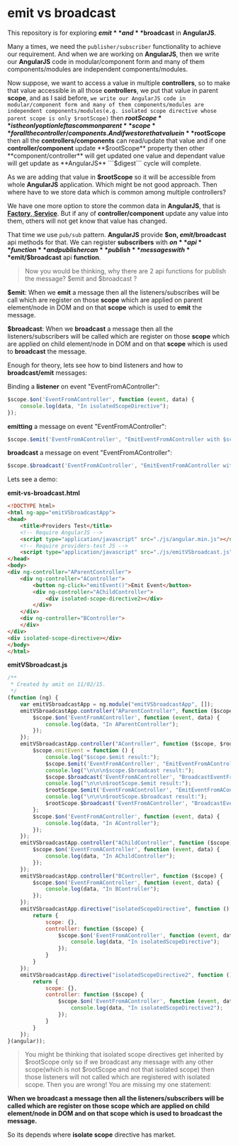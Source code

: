 # emit vs broadcast

This repository is for exploring **$emit** and **$broadcast** in **AngularJS**.

Many a times, we need the ```publisher/subscriber``` functionality to achieve our requirement. And when we are working on **AngularJS**, then we write our **AngularJS** code in modular/component form and many of them components/modules are independent components/modules.

Now suppose, we want to access a value in multiple **controllers**, so to make that value accessible in all those **controllers**, we put that value in parent **scope**, and as I said before, ```we write our AngularJS code in modular/component form and many of them components/modules are independent components/modules(e.g. isolated scope directive whose parent scope is only $rootScope)``` then **$rootScope** is the only option left as common parent **scope** for all the controller/components. And if we store that value in **$rootScope** then all the **controllers/components** can read/update that value and if one **controller/component** update **$rootScope** property then other **component/controller** will get updated one value and dependant value will get update as **AngularJS** ```$digest``` cycle will complete.

As we are adding that value in **$rootScope** so it will be accessible from whole **AngularJS** application. Which might be not good approach. Then where have to we store data which is common among multiple controllers?

We have one more option to store the common data in **AngularJS**, that is [**Factory**, **Service**](http://codechutney.in/blog/angularjs/providers-in-angularjs/). But if any of **controller/component** update any value into them, others will not get know that value has changed.

That time we use ```pub/sub``` pattern. **AngularJS** provide **$on, $emit/$broadcast** api methods for that. We can register **subscribers** with **$on** api **function** and publisher can **publish** messages with **$emit/$broadcast** api **function**.

> Now you would be thinking, why there are 2 api functions for publish the message? $emit and $broadcast ?

**$emit**: When we **emit** a message then all the listeners/subscribes will be call which are register on those **scope** which are applied on parent element/node in DOM and on that **scope** which is used to **emit** the message.

**$broadcast**: When we **broadcast** a message then all the listeners/subscribers will be called which are register on those **scope** which are applied on child element/node in DOM and on that **scope** which is used to **broadcast** the message.

Enough for theory, lets see how to bind listeners and how to **broadcast/emit** messages:

Binding a **listener** on event "EventFromAController":
```JavaScript
$scope.$on('EventFromAController', function (event, data) {
    console.log(data, "In isolatedScopeDirective");
});
```

**emitting** a message on event "EventFromAController":
```JavaScript
$scope.$emit('EventFromAController', "EmitEventFromAController with $scope.$emit");
```

**broadcast** a message on event "EventFromAController":
```JavaScript
$scope.$broadcast('EventFromAController', "EmitEventFromAController with $scope.$emit");
```

Lets see a demo:

**emit-vs-broadcast.html**
```HTML
<!DOCTYPE html>
<html ng-app="emitVSbroadcastApp">
<head>
    <title>Providers Test</title>
    <!-- Require AngularJS -->
    <script type="application/javascript" src="./js/angular.min.js"></script>
    <!-- Require providers-test JS -->
    <script type="application/javascript" src="./js/emitVSbroadcast.js"></script>
</head>
<body>
<div ng-controller="AParentController">
    <div ng-controller="AController">
        <button ng-click="emitEvent()">Emit Event</button>
        <div ng-controller="AChildController">
            <div isolated-scope-directive2></div>
        </div>
    </div>
    <div ng-controller="BController">
    </div>
</div>
<div isolated-scope-directive></div>
</body>
</html>
```

**emitVSbroadcast.js**
```JavaScript
/**
 * Created by amit on 11/02/15.
 */
(function (ng) {
    var emitVSbroadcastApp = ng.module("emitVSbroadcastApp", []);
    emitVSbroadcastApp.controller("AParentController", function ($scope) {
        $scope.$on('EventFromAController', function (event, data) {
            console.log(data, "In AParentController");
        });
    });
    emitVSbroadcastApp.controller("AController", function ($scope, $rootScope) {
        $scope.emitEvent = function () {
            console.log("$scope.$emit result:");
            $scope.$emit('EventFromAController', "EmitEventFromAController with $scope.$emit");
            console.log("\n\n\n$scope.$broadcast result:");
            $scope.$broadcast('EventFromAController', "BroadcastEventFromAController with $scope.$broadcast");
            console.log("\n\n\n$rootScope.$emit result:");
            $rootScope.$emit('EventFromAController', "EmitEventFromAController with $rootScope.$emit");
            console.log("\n\n\n$rootScope.$broadcast result:");
            $rootScope.$broadcast('EventFromAController', "BroadcastEventFromAController with $rootScope.$broadcast");
        };
        $scope.$on('EventFromAController', function (event, data) {
            console.log(data, "In AController");
        });
    });
    emitVSbroadcastApp.controller("AChildController", function ($scope) {
        $scope.$on('EventFromAController', function (event, data) {
            console.log(data, "In AChildController");
        });
    });
    emitVSbroadcastApp.controller("BController", function ($scope) {
        $scope.$on('EventFromAController', function (event, data) {
            console.log(data, "In BController");
        });
    });
    emitVSbroadcastApp.directive("isolatedScopeDirective", function () {
        return {
            scope: {},
            controller: function ($scope) {
                $scope.$on('EventFromAController', function (event, data) {
                    console.log(data, "In isolatedScopeDirective");
                });
            }
        }
    });
    emitVSbroadcastApp.directive("isolatedScopeDirective2", function () {
        return {
            scope: {},
            controller: function ($scope) {
                $scope.$on('EventFromAController', function (event, data) {
                    console.log(data, "In isolatedScopeDirective2");
                });
            }
        }
    });
}(angular));
```

> You might be thinking that isolated scope directives get inherited by $rootScope only so if we broadcast any message with any other scope(which is not $rootScope and not that isolated scope) then those listeners will not called which are registered with isolated scope. Then you are wrong! You are missing my one statement:

**When we broadcast a message then all the listeners/subscribers will be called which are register on those scope which are applied on child element/node in DOM and on that scope which is used to broadcast the message.**

So its depends where **isolate scope** directive has market.
